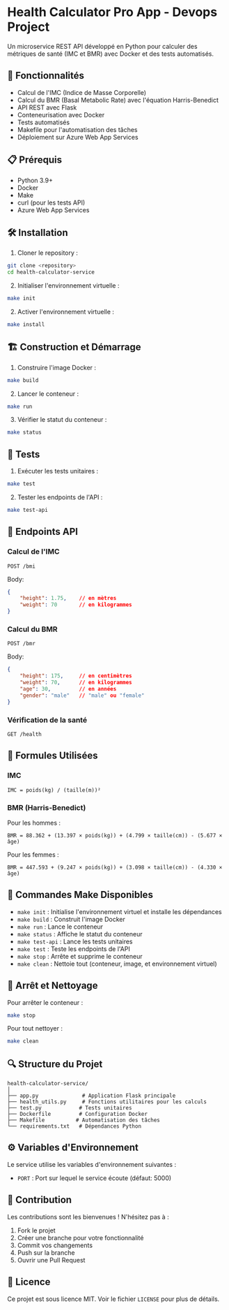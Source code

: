 # Health Calculator Pro App - Devops Project

Un microservice REST API développé en Python pour calculer des métriques de santé (IMC et BMR) avec Docker et des tests automatisés.

## 🚀 Fonctionnalités

- Calcul de l'IMC (Indice de Masse Corporelle)
- Calcul du BMR (Basal Metabolic Rate) avec l'équation Harris-Benedict
- API REST avec Flask
- Conteneurisation avec Docker
- Tests automatisés
- Makefile pour l'automatisation des tâches
- Déploiement sur Azure Web App Services

## 📋 Prérequis

- Python 3.9+
- Docker
- Make
- curl (pour les tests API)
- Azure Web App Services

## 🛠 Installation

1. Cloner le repository :
```bash
git clone <repository>
cd health-calculator-service
```

2. Initialiser l'environnement virtuelle :
```bash
make init
```

2. Activer l'environnement virtuelle :
```bash
make install
```

## 🏗 Construction et Démarrage

1. Construire l'image Docker :
```bash
make build
```

2. Lancer le conteneur :
```bash
make run
```

3. Vérifier le statut du conteneur :
```bash
make status
```

## 🧪 Tests

1. Exécuter les tests unitaires :
```bash
make test
```

2. Tester les endpoints de l'API :
```bash
make test-api
```

## 📌 Endpoints API

### Calcul de l'IMC
```http
POST /bmi
```
Body:
```json
{
    "height": 1.75,    // en mètres
    "weight": 70       // en kilogrammes
}
```

### Calcul du BMR
```http
POST /bmr
```
Body:
```json
{
    "height": 175,     // en centimètres
    "weight": 70,      // en kilogrammes
    "age": 30,         // en années
    "gender": "male"   // "male" ou "female"
}
```

### Vérification de la santé
```http
GET /health
```

## 🧮 Formules Utilisées

### IMC
```
IMC = poids(kg) / (taille(m))²
```

### BMR (Harris-Benedict)
Pour les hommes :
```
BMR = 88.362 + (13.397 × poids(kg)) + (4.799 × taille(cm)) - (5.677 × âge)
```
Pour les femmes :
```
BMR = 447.593 + (9.247 × poids(kg)) + (3.098 × taille(cm)) - (4.330 × âge)
```

## 📝 Commandes Make Disponibles

- `make init` : Initialise l'environnement virtuel et installe les dépendances
- `make build` : Construit l'image Docker
- `make run` : Lance le conteneur
- `make status` : Affiche le statut du conteneur
- `make test-api` : Lance les tests unitaires
- `make test` : Teste les endpoints de l'API
- `make stop` : Arrête et supprime le conteneur
- `make clean` : Nettoie tout (conteneur, image, et environnement virtuel)

## 🛑 Arrêt et Nettoyage

Pour arrêter le conteneur :
```bash
make stop
```

Pour tout nettoyer :
```bash
make clean
```

## 🔍 Structure du Projet

```
health-calculator-service/
│
├── app.py              # Application Flask principale
├── health_utils.py     # Fonctions utilitaires pour les calculs
├── test.py            # Tests unitaires
├── Dockerfile         # Configuration Docker
├── Makefile          # Automatisation des tâches
└── requirements.txt   # Dépendances Python
```

## ⚙️ Variables d'Environnement

Le service utilise les variables d'environnement suivantes :
- `PORT` : Port sur lequel le service écoute (défaut: 5000)

## 🤝 Contribution

Les contributions sont les bienvenues ! N'hésitez pas à :
1. Fork le projet
2. Créer une branche pour votre fonctionnalité
3. Commit vos changements
4. Push sur la branche
5. Ouvrir une Pull Request

## 📄 Licence

Ce projet est sous licence MIT. Voir le fichier `LICENSE` pour plus de détails.
